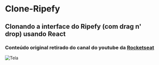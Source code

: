 # Clone-Ripefy
## Clonando a interface do Ripefy (com drag n' drop) usando React
### Conteúdo original retirado do canal do youtube da [Rocketseat](https://www.youtube.com/watch?v=awRtgpRsdTQ&t=180s)
![Tela](https://github.com/r-santtos/Today-I-Learned/blob/master/Clone-Ripefy-master/pipefy/localhost_3000_(Laptop%20with%20touch).png?raw=true?raw=true "Hero")
